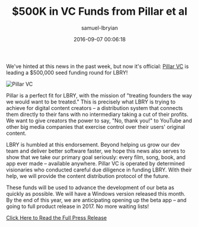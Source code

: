 ﻿---
author: samuel-lbryian
title: '$500K in VC Funds from Pillar et al'
date: '2016-09-07 00:06:18'
---

We've hinted at this news in the past week, but now it's official: [Pillar VC](http://pillar.vc) is leading a $500,000 seed funding round for LBRY!

![Pillar VC](/img/news/pillarvc.png)

Pillar is a perfect fit for LBRY, with the mission of "treating founders the way we would want to be treated." This is precisely what LBRY is trying to achieve for digital content creators – a distribution system that connects them directly to their fans with no intermediary taking a cut of their profits. We want to give creators the power to say, "No, thank you!" to YouTube and other big media companies that exercise control over their users' original content.

LBRY is humbled at this endorsement. Beyond helping us grow our dev team and deliver better software faster, we hope this news also serves to show that we take our primary goal seriously: every film, song, book, and app ever made – available anywhere. Pillar VC is operated by determined visionaries who conducted careful due diligence in funding LBRY. With their help, we will provide the content distribution protocol of the future.

These funds will be used to advance the development of our beta as quickly as possible. We will have a Windows version released this month. By the end of this year, we are anticipating opening up the beta app – and going to full product release in 2017. No more waiting lists!

[Click Here to Read the Full Press Release](/press/500k-fundraising-round-pillar-vc.md)
